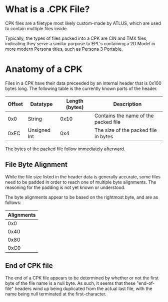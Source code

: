 # What is a .CPK File?
CPK files are a filetype most likely custom-made by ATLUS, which are used to contain multiple files inside.

Typically, the types of files packed into a CPK are CIN and TMX files, indicating they serve a similar purpose
to EPL's containing a 2D Model in more modern Persona titles, such as Persona 3 Portable.

# Anatomy of a CPK
Files in a CPK have their data preceeded by an internal header that is 0x100 bytes long. The following table is
the currently known parts of the header.

| Offset | Datatype | Length (bytes) | Description |
| ------ | -------- | -------------- | ----------- |
| 0x0    | String   | 0x10           | Contains the name of the packed file |
| 0xFC   | Unsigned Int | 0x4        | The size of the packed file in bytes |

The bytes of the packed file follow immediately afterward.
## File Byte Alignment
While the file size listed in the header data is generally accurate, some files need to be padded in order to reach
one of multiple byte alignments. The reasoning for the padding is not yet known or understood.

The byte alignments appear to be based on the rightmost byte, and are as follows:

| Alignments |
| ---------- |
| 0x0        |
| 0x40 |
| 0x80 |
| 0xC0 |

## End of CPK file
The end of a CPK file appears to be determined by whether or not the first byte of the file name is a null byte.
As such, it seems that these "end-of-file" headers wind up being duplicated from the actual last file, with the
name being null terminated at the first-character.
